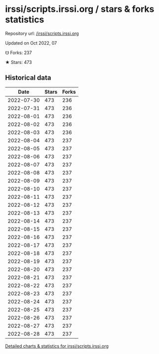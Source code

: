 # irssi/scripts.irssi.org / stars & forks statistics

Repository url: [/irssi/scripts.irssi.org](https://github.com/irssi/scripts.irssi.org)

Updated on Oct 2022, 07

☋ Forks: 237

★ Stars: 473

## Historical data
| Date | Stars | Forks |
|------|-------|-------|
| 2022-07-30 | 473 | 236 | 
| 2022-07-31 | 473 | 236 | 
| 2022-08-01 | 473 | 236 | 
| 2022-08-02 | 473 | 236 | 
| 2022-08-03 | 473 | 236 | 
| 2022-08-04 | 473 | 237 | 
| 2022-08-05 | 473 | 237 | 
| 2022-08-06 | 473 | 237 | 
| 2022-08-07 | 473 | 237 | 
| 2022-08-08 | 473 | 237 | 
| 2022-08-09 | 473 | 237 | 
| 2022-08-10 | 473 | 237 | 
| 2022-08-11 | 473 | 237 | 
| 2022-08-12 | 473 | 237 | 
| 2022-08-13 | 473 | 237 | 
| 2022-08-14 | 473 | 237 | 
| 2022-08-15 | 473 | 237 | 
| 2022-08-16 | 473 | 237 | 
| 2022-08-17 | 473 | 237 | 
| 2022-08-18 | 473 | 237 | 
| 2022-08-19 | 473 | 237 | 
| 2022-08-20 | 473 | 237 | 
| 2022-08-21 | 473 | 237 | 
| 2022-08-22 | 473 | 237 | 
| 2022-08-23 | 473 | 237 | 
| 2022-08-24 | 473 | 237 | 
| 2022-08-25 | 473 | 237 | 
| 2022-08-26 | 473 | 237 | 
| 2022-08-27 | 473 | 237 | 
| 2022-08-28 | 473 | 237 | 


[Detailed charts & statistics for irssi/scripts.irssi.org](https://reviewgithub.com/rep/irssi/scripts.irssi.org)
